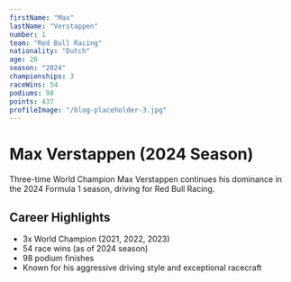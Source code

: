 ```yaml
---
firstName: "Max"
lastName: "Verstappen"
number: 1
team: "Red Bull Racing"
nationality: "Dutch"
age: 26
season: "2024"
championships: 3
raceWins: 54
podiums: 98
points: 437
profileImage: "/blog-placeholder-3.jpg"
---
```


# Max Verstappen (2024 Season)

Three-time World Champion Max Verstappen continues his dominance in the 2024 Formula 1 season, driving for Red Bull Racing.

## Career Highlights

- 3x World Champion (2021, 2022, 2023)
- 54 race wins (as of 2024 season)
- 98 podium finishes
- Known for his aggressive driving style and exceptional racecraft
